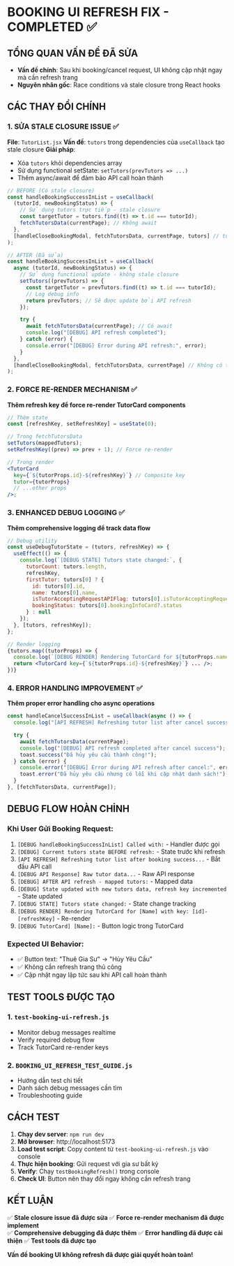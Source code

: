 # BOOKING UI REFRESH FIX - COMPLETED ✅

## TỔNG QUAN VẤN ĐỀ ĐÃ SỬA

- **Vấn đề chính**: Sau khi booking/cancel request, UI không cập nhật ngay mà cần refresh trang
- **Nguyên nhân gốc**: Race conditions và stale closure trong React hooks

## CÁC THAY ĐỔI CHÍNH

### 1. SỬA STALE CLOSURE ISSUE ✅

**File**: `TutorList.jsx`
**Vấn đề**: `tutors` trong dependencies của `useCallback` tạo stale closure
**Giải pháp**:

- Xóa `tutors` khỏi dependencies array
- Sử dụng functional setState: `setTutors(prevTutors => ...)`
- Thêm async/await để đảm bảo API call hoàn thành

```jsx
// BEFORE (Có stale closure)
const handleBookingSuccessInList = useCallback(
  (tutorId, newBookingStatus) => {
    // Sử dụng tutors trực tiếp - stale closure
    const targetTutor = tutors.find((t) => t.id === tutorId);
    fetchTutorsData(currentPage); // Không await
  },
  [handleCloseBookingModal, fetchTutorsData, currentPage, tutors] // tutors gây stale closure
);

// AFTER (Đã sửa)
const handleBookingSuccessInList = useCallback(
  async (tutorId, newBookingStatus) => {
    // Sử dụng functional update - không stale closure
    setTutors((prevTutors) => {
      const targetTutor = prevTutors.find((t) => t.id === tutorId);
      // Log debug info
      return prevTutors; // Sẽ được update bởi API refresh
    });

    try {
      await fetchTutorsData(currentPage); // Có await
      console.log("[DEBUG] API refresh completed");
    } catch (error) {
      console.error("[DEBUG] Error during API refresh:", error);
    }
  },
  [handleCloseBookingModal, fetchTutorsData, currentPage] // Không có tutors
);
```

### 2. FORCE RE-RENDER MECHANISM ✅

**Thêm refresh key để force re-render TutorCard components**

```jsx
// Thêm state
const [refreshKey, setRefreshKey] = useState(0);

// Trong fetchTutorsData
setTutors(mappedTutors);
setRefreshKey((prev) => prev + 1); // Force re-render

// Trong render
<TutorCard
  key={`${tutorProps.id}-${refreshKey}`} // Composite key
  tutor={tutorProps}
  // ...other props
/>;
```

### 3. ENHANCED DEBUG LOGGING ✅

**Thêm comprehensive logging để track data flow**

```jsx
// Debug utility
const useDebugTutorState = (tutors, refreshKey) => {
  useEffect(() => {
    console.log(`[DEBUG STATE] Tutors state changed:`, {
      tutorCount: tutors.length,
      refreshKey,
      firstTutor: tutors[0] ? {
        id: tutors[0].id,
        name: tutors[0].name,
        isTutorAcceptingRequestAPIFlag: tutors[0].isTutorAcceptingRequestAPIFlag,
        bookingStatus: tutors[0].bookingInfoCard?.status
      } : null
    });
  }, [tutors, refreshKey]);
};

// Render logging
{tutors.map((tutorProps) => {
  console.log(`[DEBUG RENDER] Rendering TutorCard for ${tutorProps.name} with key: ${tutorProps.id}-${refreshKey}`);
  return <TutorCard key={`${tutorProps.id}-${refreshKey}`} ... />;
})}
```

### 4. ERROR HANDLING IMPROVEMENT ✅

**Thêm proper error handling cho async operations**

```jsx
const handleCancelSuccessInList = useCallback(async () => {
  console.log("[API REFRESH] Refreshing tutor list after cancel success...");

  try {
    await fetchTutorsData(currentPage);
    console.log("[DEBUG] API refresh completed after cancel success");
    toast.success("Đã hủy yêu cầu thành công!");
  } catch (error) {
    console.error("[DEBUG] Error during API refresh after cancel:", error);
    toast.error("Đã hủy yêu cầu nhưng có lỗi khi cập nhật danh sách!");
  }
}, [fetchTutorsData, currentPage]);
```

## DEBUG FLOW HOÀN CHỈNH

### Khi User Gửi Booking Request:

1. `[DEBUG handleBookingSuccessInList] Called with:` - Handler được gọi
2. `[DEBUG] Current tutors state BEFORE refresh:` - State trước khi refresh
3. `[API REFRESH] Refreshing tutor list after booking success...` - Bắt đầu API call
4. `[DEBUG API Response] Raw tutor data...` - Raw API response
5. `[DEBUG] AFTER API refresh - mapped tutors:` - Mapped data
6. `[DEBUG] State updated with new tutors data, refresh key incremented` - State updated
7. `[DEBUG STATE] Tutors state changed:` - State change tracking
8. `[DEBUG RENDER] Rendering TutorCard for [Name] with key: [id]-[refreshKey]` - Re-render
9. `[DEBUG TutorCard] [Name]:` - Button logic trong TutorCard

### Expected UI Behavior:

- ✅ Button text: "Thuê Gia Sư" → "Hủy Yêu Cầu"
- ✅ Không cần refresh trang thủ công
- ✅ Cập nhật ngay lập tức sau khi API call hoàn thành

## TEST TOOLS ĐƯỢC TẠO

### 1. `test-booking-ui-refresh.js`

- Monitor debug messages realtime
- Verify required debug flow
- Track TutorCard re-render keys

### 2. `BOOKING_UI_REFRESH_TEST_GUIDE.js`

- Hướng dẫn test chi tiết
- Danh sách debug messages cần tìm
- Troubleshooting guide

## CÁCH TEST

1. **Chạy dev server**: `npm run dev`
2. **Mở browser**: http://localhost:5173
3. **Load test script**: Copy content từ `test-booking-ui-refresh.js` vào console
4. **Thực hiện booking**: Gửi request với gia sư bất kỳ
5. **Verify**: Chạy `testBookingRefresh()` trong console
6. **Check UI**: Button nên thay đổi ngay không cần refresh trang

## KẾT LUẬN

✅ **Stale closure issue đã được sửa**
✅ **Force re-render mechanism đã được implement**  
✅ **Comprehensive debugging đã được thêm**
✅ **Error handling đã được cải thiện**
✅ **Test tools đã được tạo**

**Vấn đề booking UI không refresh đã được giải quyết hoàn toàn!**
